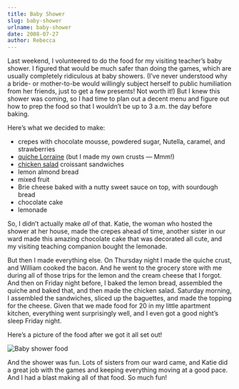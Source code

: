 ```yaml
---
title: Baby Shower
slug: baby-shower
urlname: baby-shower
date: 2008-07-27
author: Rebecca
---
```

Last weekend, I volunteered to do the food for my visiting teacher&#x02bc;s baby
shower. I figured that would be much safer than doing the games, which are
usually completely ridiculous at baby showers. (I&#x02bc;ve never understood why
a bride- or mother-to-be would willingly subject herself to public humiliation
from her friends, just to get a few presents! Not worth it!)  But I knew this
shower was coming, so I had time to plan out a decent menu and figure out how to
prep the food so that I wouldn&#x02bc;t be up to 3 a.m. the day before baking.

Here&#x02bc;s what we decided to make:

*   crepes with chocolate mousse, powdered sugar, Nutella, caramel, and
    strawberries
*   [quiche Lorraine][a] (but I made my own crusts &mdash; Mmm!)
*   [chicken salad][b] croissant sandwiches
*   lemon almond bread
*   mixed fruit
*   Brie cheese baked with a nutty sweet sauce on top, with sourdough bread
*   chocolate cake
*   lemonade

So, I didn&#x02bc;t actually make *all* of that. Katie, the woman who hosted the
shower at her house, made the crepes ahead of time, another sister in our ward
made this amazing chocolate cake that was decorated all cute, and my visiting
teaching companion bought the lemonade.

But then I made everything else. On Thursday night I made the quiche crust, and
William cooked the bacon. And he went to the grocery store with me during all of
those trips for the lemon and the cream cheese that I forgot. And then on Friday
night before, I baked the lemon bread, assembled the quiche and baked that, and
then made the chicken salad. Saturday morning, I assembled the sandwiches,
sliced up the baguettes, and made the topping for the cheese. Given that we made
food for 20 in my little apartment kitchen, everything went surprisingly well,
and I even got a good night&#x02bc;s sleep Friday night.

Here&#x02bc;s a picture of the food after we got it all set out!

<img src="{static}/images/2008-07-19-baby-shower-food.jpg" alt="Baby shower food" class="img-fluid">

And the shower was fun. Lots of sisters from our ward came, and Katie did a
great job with the games and keeping everything moving at a good pace. And I had
a blast making all of that food. So much fun!

[a]: https://www.myrecipes.com/recipe/quiche-lorraine
[b]: https://www.myrecipes.com/recipe/cha-cha-chicken-salad
